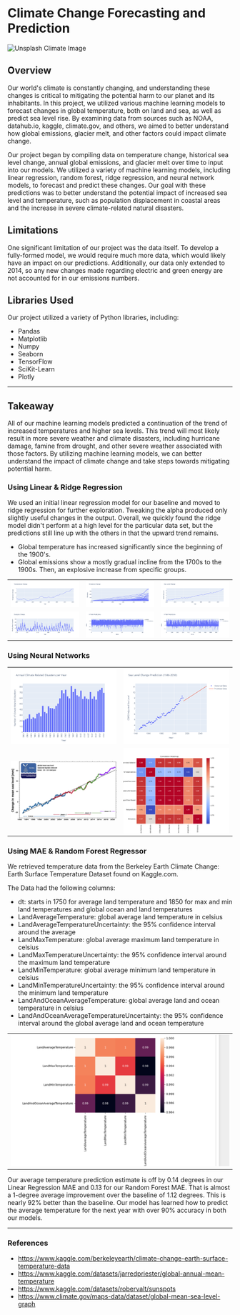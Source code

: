 # Climate Change Forecasting and Prediction

![Unsplash Climate Image](https://www.noaa.gov/sites/default/files/styles/landscape_width_1275/public/2022-03/PHOTO-Climate-Collage-Diagonal-Design-NOAA-Communications-NO-NOAA-Logo.jpg)


## Overview
Our world's climate is constantly changing, and understanding these changes is critical to mitigating the potential harm to our planet and its inhabitants. In this project, we utilized various machine learning models to forecast changes in global temperature, both on land and sea, as well as predict sea level rise. By examining data from sources such as NOAA, datahub.io, kaggle, climate.gov, and others, we aimed to better understand how global emissions, glacier melt, and other factors could impact climate change.

Our project began by compiling data on temperature change, historical sea level change, annual global emissions, and glacier melt over time to input into our models. We utilized a variety of machine learning models, including linear regression, random forest, ridge regression, and neural network models, to forecast and predict these changes. Our goal with these predictions was to better understand the potential impact of increased sea level and temperature, such as population displacement in coastal areas and the increase in severe climate-related natural disasters.


## Limitations
One significant limitation of our project was the data itself. To develop a fully-formed model, we would require much more data, which would likely have an impact on our predictions. Additionally, our data only extended to 2014, so any new changes made regarding electric and green energy are not accounted for in our emissions numbers.


## Libraries Used
Our project utilized a variety of Python libraries, including:
- Pandas
- Matplotlib
- Numpy
- Seaborn
- TensorFlow
- SciKit-Learn
- Plotly

---

## Takeaway
All of our machine learning models predicted a continuation of the trend of increased temperatures and higher sea levels. This trend will most likely result in more severe weather and climate disasters, including hurricane damage, famine from drought, and other severe weather associated with those factors. By utilizing machine learning models, we can better understand the impact of climate change and take steps towards mitigating potential harm.


### Using Linear & Ridge Regression
We used an initial linear regression model for our baseline and moved to ridge regression for further exploration. Tweaking the alpha produced only slightly useful changes in the output. Overall, we quickly found the ridge model didn't perform at a high level for the particular data set, but the predictions still line up with the others in that the upward trend remains.

- Global temperature has increased significantly since the beginning of the 1900's.
- Global emissions show a mostly gradual incline from the 1700s to the 1900s. Then, an explosive increase from specific groups.

<table>
  <tr>
    <td><img src="https://github.com/damian-robinson/multi-model-analysis/blob/748ec2e7863684caabae8436b997bce6770f59c7/data/temperature_change.png"></td>
    <td><img src="https://raw.githubusercontent.com/damian-robinson/multi-model-analysis/main/data/emissions_change.png"></td>
    <td><img src="https://raw.githubusercontent.com/damian-robinson/multi-model-analysis/main/data/sea_level_change.png"></td>
  </tr>
  <tr>
    <td><img src="https://raw.githubusercontent.com/damian-robinson/multi-model-analysis/main/data/sunspots_change.png"></td>
    <td><img src="https://raw.githubusercontent.com/damian-robinson/multi-model-analysis/main/data/x_train_predictions.png"></td>
    <td><img src="https://raw.githubusercontent.com/damian-robinson/multi-model-analysis/main/data/x_test_predictions.png"></td>
  </tr>
</table>


### Using Neural Networks
<table>
  <tr>
    <td><img src="https://raw.githubusercontent.com/damian-robinson/multi-model-analysis/main/data/Annual_Climate_Disasters.png"></td>
    <td><img src="https://raw.githubusercontent.com/damian-robinson/multi-model-analysis/main/data/Sea_Level_Change_Prediction.png"></td>
  </tr>
  <tr>
    <td><img src="https://raw.githubusercontent.com/damian-robinson/multi-model-analysis/main/data/Sea_Level_Comparison_Graph.jpg"></td>
    <td><img src="https://raw.githubusercontent.com/damian-robinson/multi-model-analysis/main/data/heatmap.png"></td>
  </tr>
</table>

### Using MAE & Random Forest Regressor
We retrieved temperature data from the Berkeley Earth Climate Change: Earth Surface Temperature Dataset found on Kaggle.com.

The Data had the following columns:
- dt: starts in 1750 for average land temperature and 1850 for max and min land temperatures and global ocean and land temperatures
- LandAverageTemperature: global average land temperature in celsius
- LandAverageTemperatureUncertainty: the 95% confidence interval around the average
- LandMaxTemperature: global average maximum land temperature in celsius
- LandMaxTemperatureUncertainty: the 95% confidence interval around the maximum land temperature
- LandMinTemperature: global average minimum land temperature in celsius
- LandMinTemperatureUncertainty: the 95% confidence interval around the minimum land temperature
- LandAndOceanAverageTemperature: global average land and ocean temperature in celsius
- LandAndOceanAverageTemperatureUncertainty: the 95% confidence interval around the global average land and ocean temperature

<table>
  <tr>
    <td><img src="https://raw.githubusercontent.com/damian-robinson/multi-model-analysis/main/data/forest_heatmap.png"></td>
  </tr>
</table>

Our average temperature prediction estimate is off by 0.14 degrees in our Linear Regression MAE and 0.13 for our Random Forest MAE. That is almost a 1-degree average improvement over the baseline of 1.12 degrees. This is nearly 92% better than the baseline. Our model has learned how to predict the average temperature for the next year with over 90% accuracy in both our models.
  

---


### References
- https://www.kaggle.com/berkeleyearth/climate-change-earth-surface-temperature-data
- https://www.kaggle.com/datasets/jarredpriester/global-annual-mean-temperature
- https://www.kaggle.com/datasets/robervalt/sunspots
- https://www.climate.gov/maps-data/dataset/global-mean-sea-level-graph
  
  
</table>
